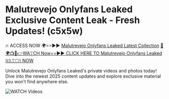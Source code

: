 # Malutrevejo Onlyfans Leaked Exclusive Content Leak - Fresh Updates! (c5x5w)

🔥 ACCESS NOW 🌍==►► <a href="https://tinyurl.com/3fjeunct" rel="nofollow">Malutrevejo Onlyfans Leaked Latest Collection</a></h3>
[🔴🌍📺📱👉WA𝚃CH Now==►► CLICK HERE TO Malutrevejo Onlyfans Leaked 𝚆𝙰𝚃𝙲𝙷 NOW](https://tinyurl.com/3fjeunct)

Unlock Malutrevejo Onlyfans Leaked's private videos and photos today! Dive into the newest 2025 content updates and explore exclusive material you won’t find anywhere else.


<a href="https://tinyurl.com/3fjeunct" rel="nofollow" data-target="animated-image.originalLink"><img src="https://camo.githubusercontent.com/8a4f000d20f83aca3bf7ec5f350d767afa0574a8a352519fd8cfa583a6f93a33/68747470733a2f2f692e696d6775722e636f6d2f644a486b345a712e676966" alt="WATCH Videos" data-canonical-src="https://i.imgur.com/dJHk4Zq.gif" style="max-width: 100%; display: inline-block;" data-target="animated-image.originalImage"></a>

